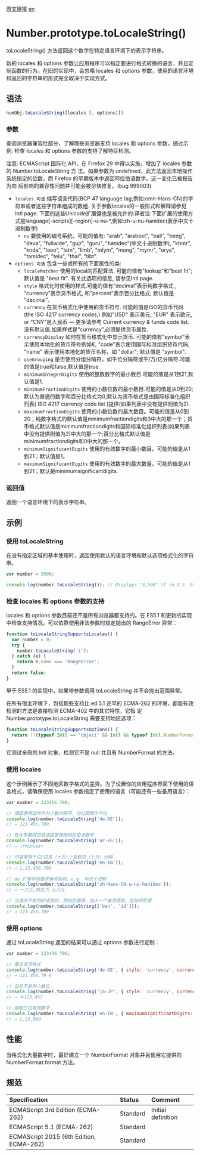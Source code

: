 <a href="https://developer.mozilla.org/zh-CN/docs/Web/JavaScript/Reference/Global_Objects/Number/toLocaleString" target="_blank">原文链接</a>
<a href="https://developer.mozilla.org/en-US/docs/Web/JavaScript/Reference/Global_Objects/Number/toLocaleString" target="_blank">en</a>

# Number.prototype.toLocaleString()

toLocaleString() 方法返回这个数字在特定语言环境下的表示字符串。

新的 locales 和 options 参数让应用程序可以指定要进行格式转换的语言，并且定制函数的行为。在旧的实现中，会忽略 locales 和
options 参数，使用的语言环境和返回的字符串的形式完全取决于实现方式。

## 语法

```javascript
numObj.toLocaleString([locales [, options]])
```

### 参数

查阅浏览器兼容性部分，了解哪些浏览器支持 locales 和 options 参数，通过示例: 检查 locales 和 options 参数的支持了解特征检测。

<p class="warning">注意: ECMAScript 国际化 API，在 Firefox 29 中得以实施，增加了 locales 参数的 Number.toLocaleString 方
法。如果参数为 undefined，此方法返回本地操作系统指定的位数，而 Firefox 的早期版本中返回阿拉伯语数字。这一变化已被报告为向
后影响的兼容性问题并可能会被尽快修复。(bug 999003)</p>

* `locales 可选` 缩写语言代码(BCP 47 language tag,例如:cmn-Hans-CN)的字符串或者这些字符串组成的数组. 关于参数locales的一般形式和解释请参见Intl page. 下面的这些Unicode扩展键也是被允许的:译者注:下面扩展的使用方式是language[-scripts][-region]-u-nu-*,例如:zh-u-nu-hanidec(表示中文十进制数字)
    * `nu` 要使用的编号系统。可能的值有: "arab", "arabext", "bali", "beng", "deva", "fullwide", "gujr", "guru", "hanidec"(中文十进制数字), "khmr", "knda", "laoo", "latn", "limb", "mlym", "mong", "mymr", "orya", "tamldec", "telu", "thai", "tibt".
* `options 可选` 包含一些或所有的下面属性的类:
    * `localeMatcher` 使用的local的匹配算法. 可能的值有"lookup"和"best fit"; 默认值是 "best fit". 有关此选项的信息, 请参见Intl page.
    * `style` 格式化时使用的样式.可能的值有“decimal”表示纯数字格式 , “currency”表示货币格式, 和"percent"表示百分比格式; 默认值是 "decimal".
    * `currency` 在货币格式化中使用的货币符号. 可能的值是ISO的货币代码 (the ISO 4217 currency codes,) 例如"USD" 表示美元, "EUR" 表示欧元, or "CNY"是人民币 — 更多请参考 Current currency & funds code list. 没有默认值,如果样式是“currency”,必须提供货币属性.
    * `currencyDisplay` 如何在货币格式化中显示货币. 可能的值有"symbol"表示使用本地化的货币符号例如€, "code"表示使用国际标准组织货币代码, "name" 表示使用本地化的货币名称，如 "dollar"; 默认值是 "symbol".
    * `useGrouping` 是否使用分组分隔符，如千位分隔符或千/万/亿分隔符.可能的值是true和false,默认值是true.
    * `minimumIntegerDigits` 使用的整数数字的最小数目.可能的值是从1到21,默认值是1.
    * `minimumFractionDigits` 使用的小数位数的最小数目.可能的值是从0到20;默认为普通的数字和百分比格式为0;默认为货币格式是由国际标准化组织列表( ISO 4217 currency code list )提供(如果列表中没有提供则值为2).
    * `maximumFractionDigits` 使用的小数位数的最大数目。可能的值是从0到20；纯数字格式的默认值是minimumfractiondigits和3中大的那一个；货币格式默认值是minimumfractiondigits和国际标准化组织列表(如果列表中没有提供则值为2)中大的那一个;百分比格式默认值是minimumfractiondigits和0中大的那一个。
    * `minimumSignificantDigits` 使用的有效数字的最小数目。可能的值是从1到21；默认值是1。
    * `maximumSignificantDigits` 使用的有效数字的最大数量。可能的值是从1到21；默认是minimumsignificantdigits.

### 返回值

返回一个语言环境下的表示字符串。

## 示例

### 使用 toLocaleString

在没有指定区域的基本使用时，返回使用默认的语言环境和默认选项格式化的字符串。

```javascript
var number = 3500;

console.log(number.toLocaleString()); // Displays "3,500" if in U.S. English locale
```

### 检查 locales 和 options 参数的支持

locales 和 options 参数目前还不是所有浏览器都支持的。在 ES5.1 和更新的实现中检查支持情况，可以依靠使用非法参数时规定抛出的 RangeError 异常：

```javascript
function toLocaleStringSupportsLocales() {
  var number = 0;
  try {
    number.toLocaleString('i');
  } catch (e) {
    return e​.name === 'RangeError';
  }
  return false;
}
```

早于 ES5.1 的实现中，如果带参数调用 toLocaleString 并不会抛出范围异常。

在所有宿主环境下，包括那些支持比 ed 5.1 还早的 ECMA-262 的环境，都能有效检测的方法是直接检测 ECMA-402 中的其它特性，它指
定 Number.prototype.toLocaleString 需要支持地区选项：

```javascript
function toLocaleStringSupportsOptions() {
  return !!(typeof Intl == 'object' && Intl && typeof Intl.NumberFormat == 'function');
}
```

它测试全局的 Intl 对象，检测它不是 null 并且有 NumberFormat 的方法。

### 使用 locales

这个示例展示了不同地区数字格式的差异。为了设置你的应用程序界面下使用的语言格式，请确保使用 locales 参数指定了使用的语言（可能还有一些备用语言）：

```javascript
var number = 123456.789;

// 德国使用逗号作为小数分隔符，分位周期为千位
console.log(number.toLocaleString('de-DE'));
// → 123.456,789

// 在大多数阿拉伯语国家使用阿拉伯语数字
console.log(number.toLocaleString('ar-EG'));
// → ١٢٣٤٥٦٫٧٨٩

// 印度使用千位/拉克（十万）/克若尔（千万）分隔
console.log(number.toLocaleString('en-IN'));
// → 1,23,456.789

// nu 扩展字段要求编号系统，e.g. 中文十进制
console.log(number.toLocaleString('zh-Hans-CN-u-nu-hanidec'));
// → 一二三,四五六.七八九

// 当请求不支持的语言时，例如巴厘语，加入一个备用语言，比如印尼语
console.log(number.toLocaleString(['ban', 'id']));
// → 123.456,789
```

### 使用 options

通过 toLocaleString 返回的结果可以通过 options 参数进行定制：

```javascript
var number = 123456.789;

// 要求货币格式
console.log(number.toLocaleString('de-DE', { style: 'currency', currency: 'EUR' }));
// → 123.456,79 €

// 日元不是用小数位
console.log(number.toLocaleString('ja-JP', { style: 'currency', currency: 'JPY' }))
// → ￥123,457

// 限制三位有效数字
console.log(number.toLocaleString('en-IN', { maximumSignificantDigits: 3 }));
// → 1,23,000
```

## 性能

当格式化大量数字时，最好建立一个 NumberFormat 对象并且使用它提供的 NumberFormat.format 方法。

## 规范

| Specification                           | Status   | Comment            |
|:----------------------------------------|:---------|:-------------------|
| ECMAScript 3rd Edition (ECMA-262)       | Standard | Initial definition |
| ECMAScript 5.1 (ECMA-262)               | Standard |                    |
| ECMAScript 2015 (6th Edition, ECMA-262) | Standard |                    |